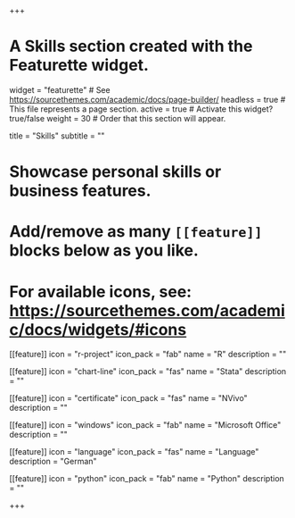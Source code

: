 +++
# A Skills section created with the Featurette widget.
widget = "featurette"  # See https://sourcethemes.com/academic/docs/page-builder/
headless = true  # This file represents a page section.
active = true  # Activate this widget? true/false
weight = 30  # Order that this section will appear.

title = "Skills"
subtitle = ""

# Showcase personal skills or business features.
# 
# Add/remove as many `[[feature]]` blocks below as you like.
# 
# For available icons, see: https://sourcethemes.com/academic/docs/widgets/#icons

[[feature]]
  icon = "r-project"
  icon_pack = "fab"
  name = "R"
  description = ""  
  
[[feature]]
  icon = "chart-line"
  icon_pack = "fas"
  name = "Stata"
  description = ""  
  
[[feature]]
  icon = "certificate"
  icon_pack = "fas"
  name = "NVivo"
  description = ""

[[feature]]
  icon = "windows"
  icon_pack = "fab"
  name = "Microsoft Office"
  description = ""

[[feature]]
  icon = "language"
  icon_pack = "fas"
  name = "Language"
  description = "German"

[[feature]]
  icon = "python"
  icon_pack = "fab"
  name = "Python"
  description = ""

+++
